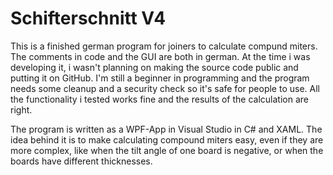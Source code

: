 # Schifterschnitt V4

This is a finished german program for joiners to calculate compund miters. The comments in code and the GUI are both in german. At the time i was developing it, i wasn't planning on making the source code public and putting it on GitHub. I'm still a beginner in programming and the program needs some cleanup and a security check so it's safe for people to use. All the functionality i tested works fine and the results of the calculation are right.

The program is written as a WPF-App in Visual Studio in C# and XAML. The idea behind it is to make calculating compound miters easy, even if they are more complex, like when the tilt angle of one board is negative, or when the boards have different thicknesses.
